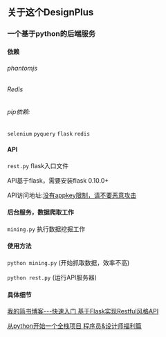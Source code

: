 ## 关于这个DesignPlus

### 一个基于python的后端服务

#### 依赖 
###### phantomjs
###### Redis

###### pip依赖:
`selenium`
`pyquery`
`flask`
`redis`
    

#### API
`rest.py` flask入口文件

API基于flask，需要安装flask 0.10.0+

API访问地址:[没有appkey限制，请不要恶意攻击](http://api.datastack.cc)

#### 后台服务，数据爬取工作
`mining.py` 执行数据挖掘工作
#### 使用方法
```python mining.py```
(开始抓取数据，效率不高)

```python rest.py```
(运行API服务器)

#### 具体细节
[我的简书博客---快速入门 基于Flask实现Restful风格API](http://www.jianshu.com/p/3b606a14e6b3)
    
[从python开始一个全栈项目 程序员&设计师福利篇](http://www.jianshu.com/p/2d04368cd56b)
